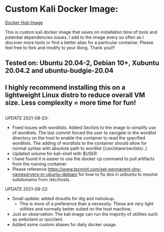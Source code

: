 # Custom Kali Docker Image:

[Docker Hub Image](https://hub.docker.com/repository/docker/fonalex45/project-repo-1)

This is custom kali docker image that saves on installation time of tools and potential dependencies issues. I add to the image every so often as I discover more tools or find a better alias for a particular container. Please feel free to fork and modify to your liking. Thank you!!! 

## Tested on: Ubuntu 20.04-2, Debian 10+, Xubuntu 20.04.2 and ubuntu-budgie-20.04

## I highly recommend installing this on a lightweight Linux distro to reduce overall VM size. Less complexity = more time for fun! 

## 

UPDATE 2021-08-20: 

- Fixed issues with wordlists. Added Seclists to the image to simplify use of wordlists. The last commit forced the user to navigate to the wordlist directory on the host to enable the container to read the specified wordlists. The adding of wordlists to the container should allow for normal syntax with absolute path to wordlist (/usr/share/seclists/..)
- Updated volume for kali-shell with $USER
- I have found it is easier to use the docker cp command to pull artifacts from the running container. 
- Please reference https://www.tecmint.com/set-permanent-dns-nameservers-in-ubuntu-debian/ for how to fix dns in unbuntu to resolve subdomains from /etc/hosts. 


UPDATE 2021-08-22:
- Small update: added dnsutils for dig and nslookup. 
  - This is more of a preference than a necessity. These are very light utilities and normally better suited on the host machine.
- Just an observation: The kali image can run the majority of utilities such as smbclient or rpcclient. 
- Added some custom aliases for daily docker usage. 
